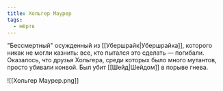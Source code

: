 ```yaml
---
title: Хольгер Маурер
tags:
  - мёртв
---
```

"Бессмертный" осужденный из [[Убершрайк|Убершрайка]], которого никак не могли казнить: все, кто пытался это сделать — погибали. Оказалось, что друзья Хольгера, среди которых было много мутантов, просто убивали конвой. Был убит [[Шейд|Шейдом]] в порыве гнева.

![[Хольгер Маурер.png]]
 

